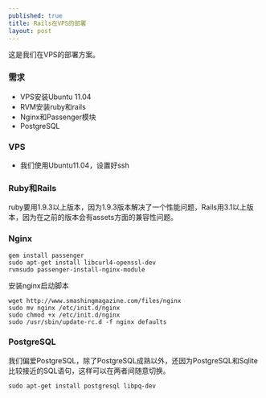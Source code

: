 ```yaml
---
published: true
title: Rails在VPS的部署
layout: post
---
```



这是我们在VPS的部署方案。

### 需求
- VPS安装Ubuntu 11.04
- RVM安装ruby和rails
- Nginx和Passenger模块
- PostgreSQL

### VPS
- 我们使用Ubuntu11.04，设置好ssh


### Ruby和Rails
ruby要用1.9.3以上版本，因为1.9.3版本解决了一个性能问题，Rails用3.1以上版本，因为在之前的版本会有assets方面的兼容性问题。


### Nginx
```
gem install passenger
sudo apt-get install libcurl4-openssl-dev
rvmsudo passenger-install-nginx-module
```

安装nginx启动脚本
```
wget http://www.smashingmagazine.com/files/nginx
sudo mv nginx /etc/init.d/nginx
sudo chmod +x /etc/init.d/nginx
sudo /usr/sbin/update-rc.d -f nginx defaults
```

### PostgreSQL
我们偏爱PostgreSQL，除了PostgreSQL成熟以外，还因为PostgreSQL和Sqlite比较接近的SQL语句，这样可以在两者间随意切换。
```
sudo apt-get install postgresql libpq-dev
```

